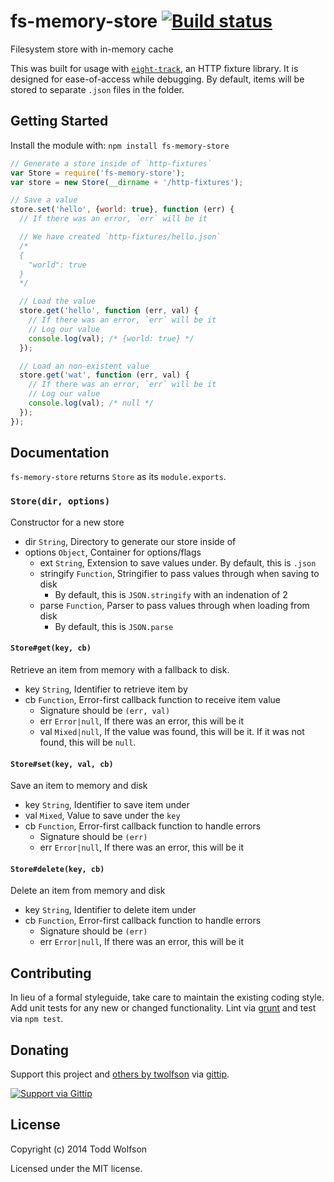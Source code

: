 # fs-memory-store [![Build status](https://travis-ci.org/twolfson/fs-memory-store.png?branch=master)](https://travis-ci.org/twolfson/fs-memory-store)

Filesystem store with in-memory cache

This was built for usage with [`eight-track`][], an HTTP fixture library. It is designed for ease-of-access while debugging. By default, items will be stored to separate `.json` files in the folder.

[`eight-track`]: https://github.com/uber/eight-track

## Getting Started
Install the module with: `npm install fs-memory-store`

```js
// Generate a store inside of `http-fixtures`
var Store = require('fs-memory-store');
var store = new Store(__dirname + '/http-fixtures');

// Save a value
store.set('hello', {world: true}, function (err) {
  // If there was an error, `err` will be it

  // We have created `http-fixtures/hello.json`
  /*
  {
    "world": true
  }
  */

  // Load the value
  store.get('hello', function (err, val) {
    // If there was an error, `err` will be it
    // Log our value
    console.log(val); /* {world: true} */
  });

  // Load an non-existent value
  store.get('wat', function (err, val) {
    // If there was an error, `err` will be it
    // Log our value
    console.log(val); /* null */
  });
});
```

## Documentation
`fs-memory-store` returns `Store` as its `module.exports`.

### `Store(dir, options)`
Constructor for a new store

- dir `String`, Directory to generate our store inside of
- options `Object`, Container for options/flags
    - ext `String`, Extension to save values under. By default, this is `.json`
    - stringify `Function`, Stringifier to pass values through when saving to disk
        - By default, this is `JSON.stringify` with an indenation of 2
    - parse `Function`, Parser to pass values through when loading from disk
        - By default, this is `JSON.parse`

#### `Store#get(key, cb)`
Retrieve an item from memory with a fallback to disk.

- key `String`, Identifier to retrieve item by
- cb `Function`, Error-first callback function to receive item value
    - Signature should be `(err, val)`
    - err `Error|null`, If there was an error, this will be it
    - val `Mixed|null`, If the value was found, this will be it. If it was not found, this will be `null`.

#### `Store#set(key, val, cb)`
Save an item to memory and disk

- key `String`, Identifier to save item under
- val `Mixed`, Value to save under the `key`
- cb `Function`, Error-first callback function to handle errors
    - Signature should be `(err)`
    - err `Error|null`, If there was an error, this will be it

#### `Store#delete(key, cb)`
Delete an item from memory and disk

- key `String`, Identifier to delete item under
- cb `Function`, Error-first callback function to handle errors
    - Signature should be `(err)`
    - err `Error|null`, If there was an error, this will be it

## Contributing
In lieu of a formal styleguide, take care to maintain the existing coding style. Add unit tests for any new or changed functionality. Lint via [grunt](https://github.com/gruntjs/grunt) and test via `npm test`.

## Donating
Support this project and [others by twolfson][gittip] via [gittip][].

[![Support via Gittip][gittip-badge]][gittip]

[gittip-badge]: https://rawgithub.com/twolfson/gittip-badge/master/dist/gittip.png
[gittip]: https://www.gittip.com/twolfson/

## License
Copyright (c) 2014 Todd Wolfson

Licensed under the MIT license.
